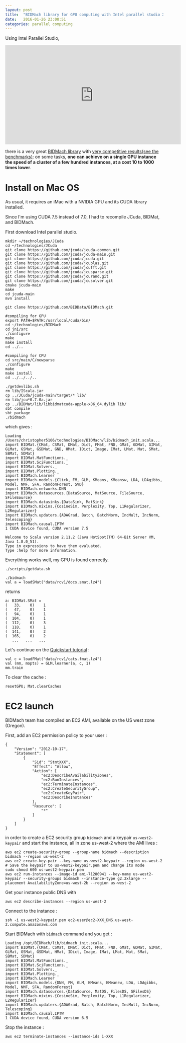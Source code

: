 ```yaml
---
layout: post
title:  "BIDMach library for GPU computing with Intel parallel studio XE: simply amazing [install on MacOS and EC2]"
date:   2016-01-26 23:00:51
categories: parallel computing
---
```



Using Intel Parallel Studio,

<iframe width="560" height="315" src="https://www.youtube.com/embed/G6pKqD8uXdk" frameborder="0" allowfullscreen></iframe>


there is a very great [BIDMach library](http://bid2.berkeley.edu/bid-data-project/download/) with [very competitive results(see the benchmarks)](https://github.com/BIDData/BIDMach/wiki/Benchmarks): on some tasks, **one can achieve on a single GPU instance the speed of a cluster of a few hundred instances, at a cost 10 to 1000 times lower**.


# Install on Mac OS

As usual, it requires an iMac with a NVIDIA GPU and its CUDA library installed.

Since I'm using CUDA 7.5 instead of 7.0, I had to recompile JCuda, BIDMat, and BIDMach.

First download Intel parallel studio.

    mkdir ~/technologies/JCuda
    cd ~/technologies/JCuda
    git clone https://github.com/jcuda/jcuda-common.git
    git clone https://github.com/jcuda/jcuda-main.git
    git clone https://github.com/jcuda/jcuda.git
    git clone https://github.com/jcuda/jcublas.git
    git clone https://github.com/jcuda/jcufft.git
    git clone https://github.com/jcuda/jcusparse.git
    git clone https://github.com/jcuda/jcurand.git
    git clone https://github.com/jcuda/jcusolver.git
    cmake jcuda-main
    make
    cd jcuda-main
    mvn install

    git clone https://github.com/BIDData/BIDMach.git

    #compiling for GPU
    export PATH=$PATH:/usr/local/cuda/bin/
    cd ~/technologies/BIDMach
    cd jni/src
    ./configure
    make
    make install
    cd ../..

    #compiling for CPU
    cd src/main/C/newparse
    ./configure
    make
    make install
    cd ../../../..

    ./getdevlibs.sh
    rm lib/IScala.jar
    cp ../JCuda/jcuda-main/target/* lib/
    rm lib/jcu*0.7.0a.jar
    cp ../BIDMat/lib/libbidmatcuda-apple-x86_64.dylib lib/
    sbt compile
    sbt package
    ./bidmach

which gives :

    Loading /Users/christopher5106/technologies/BIDMach/lib/bidmach_init.scala...
    import BIDMat.{CMat, CSMat, DMat, Dict, FMat, FND, GMat, GDMat, GIMat, GLMat, GSMat, GSDMat, GND, HMat, IDict, Image, IMat, LMat, Mat, SMat, SBMat, SDMat}
    import BIDMat.MatFunctions._
    import BIDMat.SciFunctions._
    import BIDMat.Solvers._
    import BIDMat.Plotting._
    import BIDMach.Learner
    import BIDMach.models.{Click, FM, GLM, KMeans, KMeansw, LDA, LDAgibbs, Model, NMF, SFA, RandomForest, SVD}
    import BIDMach.networks.DNN
    import BIDMach.datasources.{DataSource, MatSource, FileSource, SFileSource}
    import BIDMach.datasinks.{DataSink, MatSink}
    import BIDMach.mixins.{CosineSim, Perplexity, Top, L1Regularizer, L2Regularizer}
    import BIDMach.updaters.{ADAGrad, Batch, BatchNorm, IncMult, IncNorm, Telescoping}
    import BIDMach.causal.IPTW
    1 CUDA device found, CUDA version 7.5

    Welcome to Scala version 2.11.2 (Java HotSpot(TM) 64-Bit Server VM, Java 1.8.0_51).
    Type in expressions to have them evaluated.
    Type :help for more information.


Everything works well, my GPU is found correctly.

    ./scripts/getdata.sh

    ./bidmach
    val a = loadSMat("data/rcv1/docs.smat.lz4")

returns

    a: BIDMat.SMat =
    (   33,    0)    1
    (   47,    0)    1
    (   94,    0)    1
    (  104,    0)    1
    (  112,    0)    3
    (  118,    0)    1
    (  141,    0)    2
    (  165,    0)    2
       ...   ...   ...

Let's continue on the [Quickstart tutorial](https://github.com/BIDData/BIDMach/wiki/Quickstart) :

    val c = loadFMat("data/rcv1/cats.fmat.lz4")
    val (mm, mopts) = GLM.learner(a, c, 1)
    mm.train

To clear the cache :

    resetGPU; Mat.clearCaches

# EC2 launch

BIDMach team has compiled an EC2 AMI, available on the US west zone (Oregon).

First, add an EC2 permission policy to your user :

    {
        "Version": "2012-10-17",
        "Statement": [
            {
                "Sid": "StmtXXX",
                "Effect": "Allow",
                "Action": [
                    "ec2:DescribeAvailabilityZones",
                    "ec2:RunInstances",
                    "ec2:TerminateInstances",
                    "ec2:CreateSecurityGroup",
                    "ec2:CreateKeyPair",
                    "ec2:DescribeInstances"
                ],
                "Resource": [
                    "*"
                ]
            }
        ]
    }

in order to create a EC2 security group `bidmach` and a keypair `us-west2-keypair` and start the instance, all in zone us-west-2 where the AMI lives :

    aws ec2 create-security-group --group-name bidmach --description bidmach --region us-west-2
    aws ec2 create-key-pair --key-name us-west2-keypair --region us-west-2
    # Save the keypair to us-west2-keypair.pem and change its mode
    sudo chmod 600 us-west2-keypair.pem
    aws ec2 run-instances --image-id ami-71280941 --key-name us-west2-keypair --security-groups bidmach --instance-type g2.2xlarge --placement AvailabilityZone=us-west-2b --region us-west-2

Get your instance public DNS with

    aws ec2 describe-instances --region us-west-2

Connect to the instance  :

    ssh -i us-west2-keypair.pem ec2-user@ec2-XXX_DNS.us-west-2.compute.amazonaws.com

Start BIDMach with `bidmach` command and you get :

    Loading /opt/BIDMach/lib/bidmach_init.scala...
    import BIDMat.{CMat, CSMat, DMat, Dict, FMat, FND, GMat, GDMat, GIMat, GLMat, GSMat, GSDMat, HMat, IDict, Image, IMat, LMat, Mat, SMat, SBMat, SDMat}
    import BIDMat.MatFunctions._
    import BIDMat.SciFunctions._
    import BIDMat.Solvers._
    import BIDMat.Plotting._
    import BIDMach.Learner
    import BIDMach.models.{DNN, FM, GLM, KMeans, KMeansw, LDA, LDAgibbs, Model, NMF, SFA, RandomForest}
    import BIDMach.datasources.{DataSource, MatDS, FilesDS, SFilesDS}
    import BIDMach.mixins.{CosineSim, Perplexity, Top, L1Regularizer, L2Regularizer}
    import BIDMach.updaters.{ADAGrad, Batch, BatchNorm, IncMult, IncNorm, Telescoping}
    import BIDMach.causal.IPTW
    1 CUDA device found, CUDA version 6.5



Stop the instance :

    aws ec2 terminate-instances --instance-ids i-XXX
